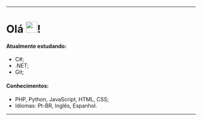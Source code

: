 ----------------------------------------------------------------------------------------------------------------
<h1>Olá <img src="https://raw.githubusercontent.com/kaueMarques/kaueMarques/master/hi.gif" height="30px">!</h1>
<h4>Atualmente estudando:</h4>
<ul>
  <li>C#;</li>
  <li>.NET;</li>
  <li>Git;</li>
</ul>
<h4>Conhecimentos:</h4>
<ul>
  <li>PHP, Python, JavaScript, HTML, CSS; </li>
  <li>Idiomas: Pt-BR, Inglês, Espanhol.</li>
</ul>
<hr>
<!---
Gowtch/Gowtch is a ✨ special ✨ repository because its `README.md` (this file) appears on your GitHub profile.
You can click the Preview link to take a look at your changes.
--->

